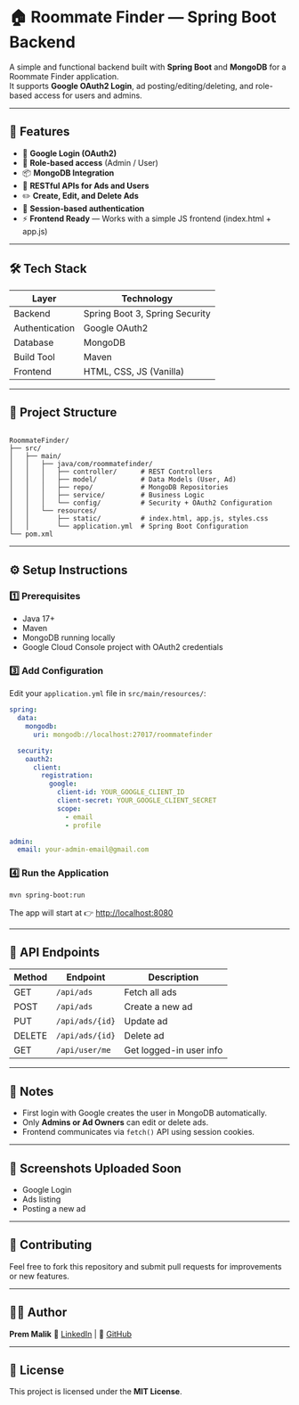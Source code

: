 
# 🏠 Roommate Finder — Spring Boot Backend

A simple and functional backend built with **Spring Boot** and **MongoDB** for a Roommate Finder application.  
It supports **Google OAuth2 Login**, ad posting/editing/deleting, and role-based access for users and admins.

---

## 🚀 Features

- 🔐 **Google Login (OAuth2)**
- 👤 **Role-based access** (Admin / User)
- 📦 **MongoDB Integration**
- 🧩 **RESTful APIs for Ads and Users**
- ✏️ **Create, Edit, and Delete Ads**
- 🍪 **Session-based authentication**
- ⚡ **Frontend Ready** — Works with a simple JS frontend (index.html + app.js)

---

## 🛠️ Tech Stack

| Layer | Technology |
|-------|-------------|
| Backend | Spring Boot 3, Spring Security |
| Authentication | Google OAuth2 |
| Database | MongoDB |
| Build Tool | Maven |
| Frontend | HTML, CSS, JS (Vanilla) |

---

## 📁 Project Structure

```

RoommateFinder/
├── src/
│   ├── main/
│   │   ├── java/com/roommatefinder/
│   │   │   ├── controller/      # REST Controllers
│   │   │   ├── model/           # Data Models (User, Ad)
│   │   │   ├── repo/            # MongoDB Repositories
│   │   │   ├── service/         # Business Logic
│   │   │   └── config/          # Security + OAuth2 Configuration
│   │   └── resources/
│   │       ├── static/          # index.html, app.js, styles.css
│   │       └── application.yml  # Spring Boot Configuration
└── pom.xml

````

---

## ⚙️ Setup Instructions

### 1️⃣ Prerequisites
- Java 17+
- Maven
- MongoDB running locally
- Google Cloud Console project with OAuth2 credentials


### 3️⃣ Add Configuration

Edit your `application.yml` file in `src/main/resources/`:

```yaml
spring:
  data:
    mongodb:
      uri: mongodb://localhost:27017/roommatefinder

  security:
    oauth2:
      client:
        registration:
          google:
            client-id: YOUR_GOOGLE_CLIENT_ID
            client-secret: YOUR_GOOGLE_CLIENT_SECRET
            scope:
              - email
              - profile

admin:
  email: your-admin-email@gmail.com
```

### 4️⃣ Run the Application

```bash
mvn spring-boot:run
```

The app will start at 👉 [http://localhost:8080](http://localhost:8080)

---

## 🔑 API Endpoints

| Method | Endpoint        | Description             |
| ------ | --------------- | ----------------------- |
| GET    | `/api/ads`      | Fetch all ads           |
| POST   | `/api/ads`      | Create a new ad         |
| PUT    | `/api/ads/{id}` | Update ad               |
| DELETE | `/api/ads/{id}` | Delete ad               |
| GET    | `/api/user/me`  | Get logged-in user info |

---

## 🧠 Notes

* First login with Google creates the user in MongoDB automatically.
* Only **Admins or Ad Owners** can edit or delete ads.
* Frontend communicates via `fetch()` API using session cookies.

---

## 📸 Screenshots Uploaded Soon

* Google Login
* Ads listing
* Posting a new ad

---

## 🤝 Contributing

Feel free to fork this repository and submit pull requests for improvements or new features.

---

## 🧑‍💻 Author

**Prem Malik**
💼 [LinkedIn](https://www.linkedin.com/in/prem-malik/) | 🐙 [GitHub](https://github.com/PremMalik)

---

## 🪪 License

This project is licensed under the **MIT License**.
